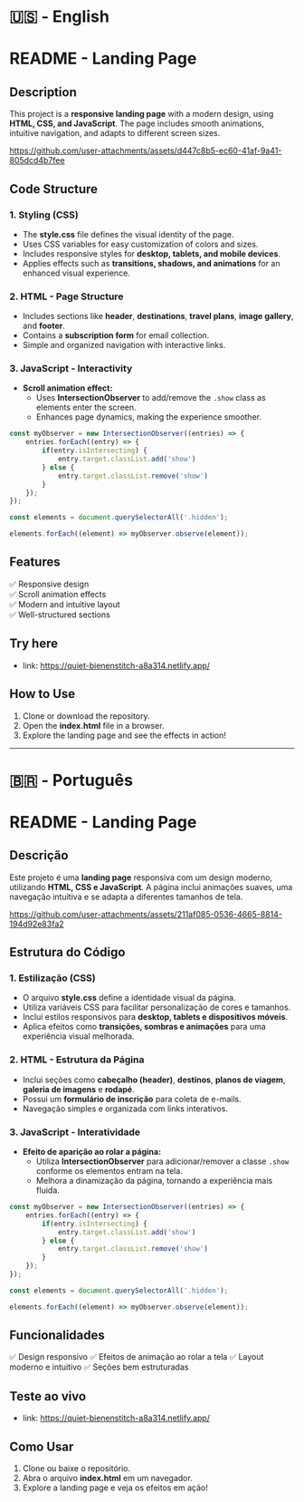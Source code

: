<h1> 🇺🇸 - English </h1>

# README - Landing Page

## Description
This project is a **responsive landing page** with a modern design, using **HTML, CSS, and JavaScript**. The page includes smooth animations, intuitive navigation, and adapts to different screen sizes.


https://github.com/user-attachments/assets/d447c8b5-ec60-41af-9a41-805dcd4b7fee



## Code Structure

### 1. **Styling (CSS)**
- The **style.css** file defines the visual identity of the page.
- Uses CSS variables for easy customization of colors and sizes.
- Includes responsive styles for **desktop, tablets, and mobile devices**.
- Applies effects such as **transitions, shadows, and animations** for an enhanced visual experience.

### 2. **HTML - Page Structure**
- Includes sections like **header**, **destinations**, **travel plans**, **image gallery**, and **footer**.
- Contains a **subscription form** for email collection.
- Simple and organized navigation with interactive links.

### 3. **JavaScript - Interactivity**
- **Scroll animation effect:**
  - Uses **IntersectionObserver** to add/remove the `.show` class as elements enter the screen.
  - Enhances page dynamics, making the experience smoother.

```javascript
const myObserver = new IntersectionObserver((entries) => {
    entries.forEach((entry) => {
        if(entry.isIntersecting) {
            entry.target.classList.add('show')
        } else {
            entry.target.classList.remove('show')
        }
    });
});

const elements = document.querySelectorAll('.hidden');

elements.forEach((element) => myObserver.observe(element));
```

## Features
✅ Responsive design  
✅ Scroll animation effects  
✅ Modern and intuitive layout  
✅ Well-structured sections  

## Try here

- link: https://quiet-bienenstitch-a8a314.netlify.app/


## How to Use
1. Clone or download the repository.
2. Open the **index.html** file in a browser.
3. Explore the landing page and see the effects in action!

____________________


<h1> 🇧🇷 - Português </h1>


# README - Landing Page

## Descrição
Este projeto é uma **landing page** responsiva com um design moderno, utilizando **HTML, CSS e JavaScript**. A página inclui animações suaves, uma navegação intuitiva e se adapta a diferentes tamanhos de tela.



https://github.com/user-attachments/assets/211af085-0536-4665-8814-194d92e83fa2



## Estrutura do Código

### 1. **Estilização (CSS)**
- O arquivo **style.css** define a identidade visual da página.
- Utiliza variáveis CSS para facilitar personalização de cores e tamanhos.
- Inclui estilos responsivos para **desktop, tablets e dispositivos móveis**.
- Aplica efeitos como **transições, sombras e animações** para uma experiência visual melhorada.

### 2. **HTML - Estrutura da Página**
- Inclui seções como **cabeçalho (header)**, **destinos**, **planos de viagem**, **galeria de imagens** e **rodapé**.
- Possui um **formulário de inscrição** para coleta de e-mails.
- Navegação simples e organizada com links interativos.

### 3. **JavaScript - Interatividade**
- **Efeito de aparição ao rolar a página:**
  - Utiliza **IntersectionObserver** para adicionar/remover a classe `.show` conforme os elementos entram na tela.
  - Melhora a dinamização da página, tornando a experiência mais fluida.

```javascript
const myObserver = new IntersectionObserver((entries) => {
    entries.forEach((entry) => {
        if(entry.isIntersecting) {
            entry.target.classList.add('show')
        } else {
            entry.target.classList.remove('show')
        }
    });
});

const elements = document.querySelectorAll('.hidden');

elements.forEach((element) => myObserver.observe(element));
```

## Funcionalidades
✅ Design responsivo
✅ Efeitos de animação ao rolar a tela
✅ Layout moderno e intuitivo
✅ Seções bem estruturadas

## Teste ao vivo

- link: https://quiet-bienenstitch-a8a314.netlify.app/

## Como Usar
1. Clone ou baixe o repositório.
2. Abra o arquivo **index.html** em um navegador.
3. Explore a landing page e veja os efeitos em ação!


